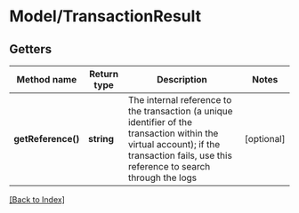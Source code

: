# Model/TransactionResult

## Getters

Method name | Return type | Description | Notes
------------ | ------------- | ------------- | -------------
**getReference()** | **string** | The internal reference to the transaction (a unique identifier of the transaction within the virtual account); if the transaction fails, use this reference to search through the logs | [optional]

[[Back to Index]](../index.md)
